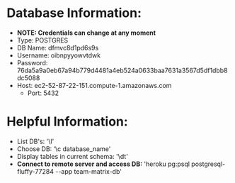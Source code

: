 # Database Information:
* **NOTE: Credentials can change at any moment**
* Type: POSTGRES
* DB Name: dfmvc8d1pd6s9s
* Username: oibnpyyowvtdwk
* Password: 76da5a9a0eb67a94b779d4481a4eb524a0633baa7631a3567d5df1dbb8dc5088
* Host: ec2-52-87-22-151.compute-1.amazonaws.com
    * Port: 5432

# Helpful Information:
* List DB's: '\l'
* Choose DB: ‘\c database_name'
* Display tables in current schema: '\dt'
* **Connect to remote server and access DB:** 'heroku pg:psql postgresql-fluffy-77284 --app team-matrix-db'